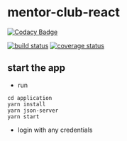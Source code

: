 # mentor-club-react

[![Codacy Badge](https://api.codacy.com/project/badge/Grade/6f1d4d0667094e538341bd77f21af291)](https://app.codacy.com/manual/ArtemAlagizov/mentor-club-react?utm_source=github.com&utm_medium=referral&utm_content=ArtemAlagizov/mentor-club-react&utm_campaign=Badge_Grade_Dashboard)

[![build status][build badge]][BUILD_URL]
[![coverage status][coverage badge]][COVERAGE_URL]

## start the app
* run 
```
cd application
yarn install
yarn json-server
yarn start
```
* login with any credentials

[BUILD_URL]: https://travis-ci.org/ArtemAlagizov/mentor-club-react
[build badge]: https://img.shields.io/travis/ArtemAlagizov/mentor-club-react/master?style=flat-square
[COVERAGE_URL]: https://coveralls.io/github/ArtemAlagizov/mentor-club-react?branch=master
[coverage badge]: https://img.shields.io/coveralls/github/ArtemAlagizov/mentor-club-react.svg?style=flat-square&color=brightgreen
